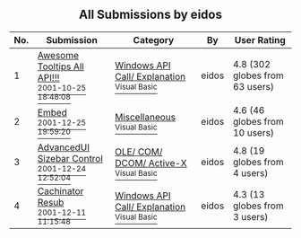 ﻿<div align="center">

## All Submissions by eidos

</div>

No.  | Submission | Category | By   | User Rating
---- | ---------- | -------- | ---- | -----------
1 | [Awesome Tooltips All API\!\!\!<br /><sup>2001-10-25 18:48:08</sup>](https://github.com/Planet-Source-Code/eidos-awesome-tooltips-all-api__1-28419) | [Windows API Call/ Explanation<br /><sup>Visual Basic</sup>](../ByCategory/windows-api-call-explanation__1-39.md) | eidos | 4.8 (302 globes from 63 users)
2 | [Embed<br /><sup>2001-12-25 19:59:20</sup>](https://github.com/Planet-Source-Code/eidos-embed__1-30115) | [Miscellaneous<br /><sup>Visual Basic</sup>](../ByCategory/miscellaneous__1-1.md) | eidos | 4.6 (46 globes from 10 users)
3 | [AdvancedUI Sizebar Control<br /><sup>2001-12-24 12:52:04</sup>](https://github.com/Planet-Source-Code/eidos-advancedui-sizebar-control__1-30092) | [OLE/ COM/ DCOM/ Active\-X<br /><sup>Visual Basic</sup>](../ByCategory/ole-com-dcom-active-x__1-29.md) | eidos | 4.8 (19 globes from 4 users)
4 | [Cachinator Resub<br /><sup>2001-12-11 11:15:48</sup>](https://github.com/Planet-Source-Code/eidos-cachinator-resub__1-29669) | [Windows API Call/ Explanation<br /><sup>Visual Basic</sup>](../ByCategory/windows-api-call-explanation__1-39.md) | eidos | 4.3 (13 globes from 3 users)
